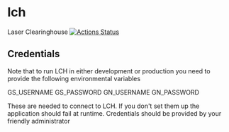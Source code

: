 # lch

Laser Clearinghouse
[![Actions Status](https://github.com/gemini-hlsw/lch/workflows/build/badge.svg)](https://github.com/gemini-hlsw/lch/actions)

## Credentials
Note that to run LCH in either development or production you need to provide the
following environmental variables

GS_USERNAME
GS_PASSWORD
GN_USERNAME
GN_PASSWORD

These are needed to connect to LCH.
If you don't set them up the application should fail at runtime.
Credentials should be provided by your friendly administrator
